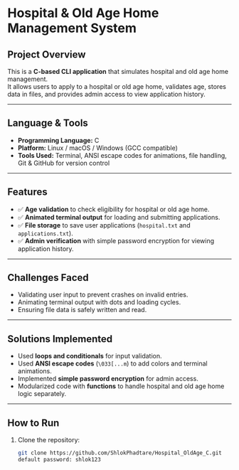 # Hospital & Old Age Home Management System


## Project Overview
This is a **C-based CLI application** that simulates hospital and old age home management.  
It allows users to apply to a hospital or old age home, validates age, stores data in files, and provides admin access to view application history.

---

## Language & Tools
- **Programming Language:** C  
- **Platform:** Linux / macOS / Windows (GCC compatible)  
- **Tools Used:** Terminal, ANSI escape codes for animations, file handling, Git & GitHub for version control  

---

## Features
- ✅ **Age validation** to check eligibility for hospital or old age home.  
- ✅ **Animated terminal output** for loading and submitting applications.  
- ✅ **File storage** to save user applications (`hospital.txt` and `applications.txt`).  
- ✅ **Admin verification** with simple password encryption for viewing application history.  

---

## Challenges Faced
- Validating user input to prevent crashes on invalid entries.  
- Animating terminal output with dots and loading cycles.  
- Ensuring file data is safely written and read.  

---

## Solutions Implemented
- Used **loops and conditionals** for input validation.  
- Used **ANSI escape codes** (`\033[...m`) to add colors and terminal animations.  
- Implemented **simple password encryption** for admin access.  
- Modularized code with **functions** to handle hospital and old age home logic separately.  

---

## How to Run
1. Clone the repository:
   ```bash
   git clone https://github.com/ShlokPhadtare/Hospital_OldAge_C.git
   default password: shlok123

